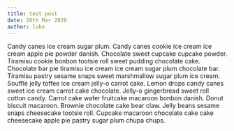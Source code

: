 ```yaml
---
title: test post
date: 16th Mar 2020
author: luke
---
```

Candy canes ice cream sugar plum. Candy canes cookie ice cream ice cream apple pie powder danish. Chocolate sweet cupcake cupcake powder. Tiramisu cookie bonbon tootsie roll sweet pudding chocolate cake. Chocolate bar pie tiramisu ice cream ice cream sugar plum chocolate bar. Tiramisu pastry sesame snaps sweet marshmallow sugar plum ice cream. Soufflé jelly toffee ice cream jelly-o carrot cake. Lemon drops candy canes sweet ice cream carrot cake chocolate. Jelly-o gingerbread sweet roll cotton candy. Carrot cake wafer fruitcake macaroon bonbon danish. Donut biscuit macaroon. Brownie chocolate cake bear claw. Jelly beans sesame snaps cheesecake tootsie roll. Cupcake macaroon chocolate cake cake cheesecake apple pie pastry sugar plum chupa chups.